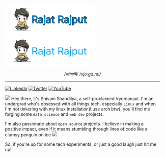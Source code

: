 ![banner](./img/white.png#gh-light-mode-only)
![banner](./img/black.png#gh-dark-mode-only)

<p align="center"> <i>/व्योगामि/ /vjoːɡaːmi/</i> <p>

---

[![LinkedIn](https://img.shields.io/badge/LinkedIn-%230077B5.svg?logo=linkedin&logoColor=white)](https://linkedin.com/in/vyogami) [![Twitter](https://img.shields.io/badge/Twitter-%231DA1F2.svg?logo=Twitter&logoColor=white)](https://twitter.com/vyogami) [![YouTube](https://img.shields.io/badge/YouTube-%23FF0000.svg?logo=YouTube&logoColor=white)](https://youtube.com/@vyogami)

<img src="./assets/img/greet.gif" width="25"> Hey there, it's Shivam Shandilya, a self-proclaimed Vyomanaut. I'm an undergrad who's obsessed with all things tech, especially `Linux` and when I'm not tinkering with my linux installation(I use arch btw), you'll find me forging some `data science` and `web dev` projects.

I'm also passionate about `open source` projects. I believe in making a positive impact, even if it means stumbling through lines of code like a clumsy penguin on ice <img src="./assets/img/penguin-bowing.gif" width="40">

So, if you're up for some tech experiments, or just a good laugh just hit me up!
